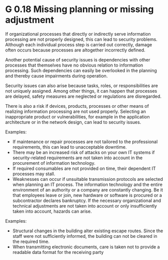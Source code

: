G 0.18 Missing planning or missing adjustment
==========================================

If organizational processes that directly or indirectly serve information processing are not properly designed, this can lead to security problems. Although each individual process step is carried out correctly, damage often occurs because processes are altogether incorrectly defined.

Another potential cause of security issues is dependencies with other processes that themselves have no obvious relation to information processing. Such dependencies can easily be overlooked in the planning and thereby cause impairments during operation.

Security issues can also arise because tasks, roles, or responsibilities are not uniquely assigned. Among other things, it can happen that processes are delayed, safety measures are neglected or regulations are disregarded.

There is also a risk if devices, products, processes or other means of realizing information processing are not used properly. Selecting an inappropriate product or vulnerabilities, for example in the application architecture or in the network design, can lead to security issues.

Examples:

* If maintenance or repair processes are not tailored to the professional requirements, this can lead to unacceptable downtime.
* There may be an increased risk of attacks on your own IT systems if security-related requirements are not taken into account in the procurement of information technology.
* If required consumables are not provided on time, their dependent IT processes may stall.
* Weaknesses can occur if unsuitable transmission protocols are selected when planning an IT process.
The information technology and the entire environment of an authority or a company are constantly changing. Be it that employees leave or join, new hardware or software is procured or a subcontractor declares bankruptcy. If the necessary organizational and technical adjustments are not taken into account or only insufficiently taken into account, hazards can arise.

Examples:

* Structural changes in the building alter existing escape routes. Since the staff were not sufficiently informed, the building can not be cleared in the required time.
* When transmitting electronic documents, care is taken not to provide a readable data format for the receiving party